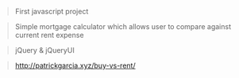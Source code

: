 > First javascript project

> Simple mortgage calculator which allows user to compare against current rent expense

> jQuery & jQueryUI

> http://patrickgarcia.xyz/buy-vs-rent/
